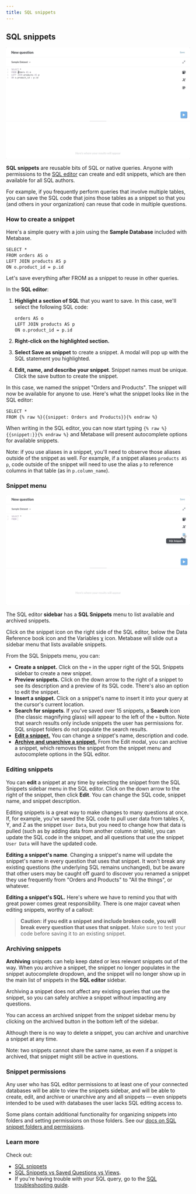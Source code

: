 ```yaml
---
title: SQL snippets
---
```


## SQL snippets

![Highlight and save as snippet](./images/sql-snippets/highlight_and_save_as_snippet.gif)

**SQL snippets** are reusable bits of SQL or native queries. Anyone with permissions to the [SQL editor](writing-sql.md) can create and edit snippets, which are then available for all SQL authors.

For example, if you frequently perform queries that involve multiple tables, you can save the SQL code that joins those tables as a snippet so that you (and others in your organization) can reuse that code in multiple questions.

### How to create a snippet

Here's a simple query with a join using the **Sample Database** included with Metabase.

```
SELECT *
FROM orders AS o
LEFT JOIN products AS p
ON o.product_id = p.id
```

Let's save everything after FROM as a snippet to reuse in other queries.

In the **SQL editor**:

1. **Highlight a section of SQL** that you want to save. In this case, we'll select the following SQL code:

    ```
    orders AS o
    LEFT JOIN products AS p
    ON o.product_id = p.id
    ```

2. **Right-click on the highlighted section.**
3. **Select Save as snippet** to create a snippet. A modal will pop up with the SQL statement you highlighted.
4. **Edit, name, and describe your snippet**. Snippet names must be unique. Click the save button to create the snippet.

In this case, we named the snippet "Orders and Products". The snippet will now be available for anyone to use. Here's what the snippet looks like in the SQL editor:

```
SELECT *
FROM {% raw %}{{snippet: Orders and Products}}{% endraw %}
```

When writing in the SQL editor, you can now start typing `{% raw %}{{snippet:}}{% endraw %}` and Metabase will present autocomplete options for available snippets.

Note: if you use aliases in a snippet, you'll need to observe those aliases outside of the snippet as well. For example, if a snippet aliases `products AS p`, code outside of the snippet will need to use the alias `p` to reference columns in that table (as in `p.column_name`).

### Snippet menu

![Snippet sidebar and insertion](./images/sql-snippets/snippet_sidebar_and_insertion.gif)

The SQL editor **sidebar** has a **SQL Snippets** menu to list available and archived snippets.

Click on the snippet icon on the right side of the SQL editor, below the Data Reference book icon and the Variables χ icon. Metabase will slide out a sidebar menu that lists available snippets.

From the SQL Snippets menu, you can:

- **Create a snippet.** Click on the `+` in the upper right of the SQL Snippets sidebar to create a new snippet.
- **Preview snippets.** Click on the down arrow to the right of a snippet to see its description and a preview of its SQL code. There's also an option to edit the snippet.
- **Insert a snippet.** Click on a snippet's name to insert it into your query at the cursor's current location.
- **Search for snippets**. If you've saved over 15 snippets, a **Search** icon (the classic magnifying glass) will appear to the left of the `+` button. Note that search results only include snippets the user has permissions for. SQL snippet folders do not populate the search results.
- [**Edit a snippet.**](#editing-snippets) You can change a snippet's name, description and code.
- [**Archive and unarchive a snippet.**](#archiving-snippets) From the Edit modal, you can archive a snippet, which removes the snippet from the snippet menu and autocomplete options in the SQL editor.

### Editing snippets

You can **edit** a snippet at any time by selecting the snippet from the SQL Snippets sidebar menu in the SQL editor. Click on the down arrow to the right of the snippet, then click **Edit**. You can change the SQL code, snippet name, and snippet description.

Editing snippets is a great way to make changes to many questions at once. If, for example, you've saved the SQL code to pull user data from tables X, Y, and Z as the snippet `User Data`, but you need to change how that data is pulled (such as by adding data from another column or table), you can update the SQL code in the snippet, and all questions that use the snippet `User Data` will have the updated code.

**Editing a snippet's name**. Changing a snippet's name will update the snippet's name in every question that uses that snippet. It won't break any existing questions (the underlying SQL remains unchanged), but be aware that other users may be caught off guard to discover you renamed a snippet they use frequently from "Orders and Products" to "All the things", or whatever.

**Editing a snippet's SQL.** Here's where we have to remind you that with great power comes great responsibility. There is one major caveat when editing snippets, worthy of a callout:

> **Caution: if you edit a snippet and include broken code, you will break every question that uses that snippet.** Make sure to test your code before saving it to an existing snippet.

### Archiving snippets

**Archiving** snippets can help keep dated or less relevant snippets out of the way. When you archive a snippet, the snippet no longer populates in the snippet autocomplete dropdown, and the snippet will no longer show up in the main list of snippets in the **SQL editor** sidebar.

Archiving a snippet does not affect any existing queries that use the snippet, so you can safely archive a snippet without impacting any questions.

You can access an archived snippet from the snippet sidebar menu by clicking on the archived button in the bottom left of the sidebar.

Although there is no way to delete a snippet, you can archive and unarchive a snippet at any time.

Note: two snippets cannot share the same name, as even if a snippet is archived, that snippet might still be active in questions.

### Snippet permissions

Any user who has SQL editor permissions to at least one of your connected databases will be able to view the snippets sidebar, and will be able to create, edit, and archive or unarchive any and all snippets — even snippets intended to be used with databases the user lacks SQL editing access to.

Some plans contain additional functionality for organizing snippets into folders and setting permissions on those folders. See our [docs on SQL snippet folders and permissions](../enterprise-guide/sql-snippets.html).

### Learn more

Check out:

- [SQL snippets](https://www.metabase.com/learn/building-analytics/sql-templates/sql-snippets.html)
- [SQL Snippets vs Saved Questions vs Views](https://www.metabase.com/learn/building-analytics/sql-templates/organizing-sql.html).
- If you're having trouble with your SQL query, go to the [SQL troubleshooting guide](../troubleshooting-guide/sql.html).